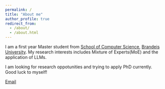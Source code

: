 ```yaml
---
permalink: /
title: "About me"
author_profile: true
redirect_from: 
  - /about/
  - /about.html
---
```


I am a first year Master student from [School of Computer Science](https://www.brandeis.edu/computer-science/), [Brandeis University](https://www.brandeis.edu/). My research interests includes Mixture of Experts(MoE) and the application of LLMs.

I am looking for research oppotunities and trying to apply PhD currently. Good luck to myself!


[Email](mailto:jiaruiz@brandeis.edu)

